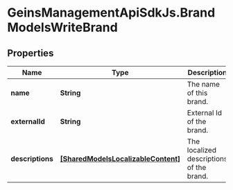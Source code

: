 # GeinsManagementApiSdkJs.BrandModelsWriteBrand

## Properties

Name | Type | Description | Notes
------------ | ------------- | ------------- | -------------
**name** | **String** | The name of this brand. | [optional] 
**externalId** | **String** | External Id of the brand. | [optional] 
**descriptions** | [**[SharedModelsLocalizableContent]**](SharedModelsLocalizableContent.md) | The localized descriptions of the brand. | [optional] 


